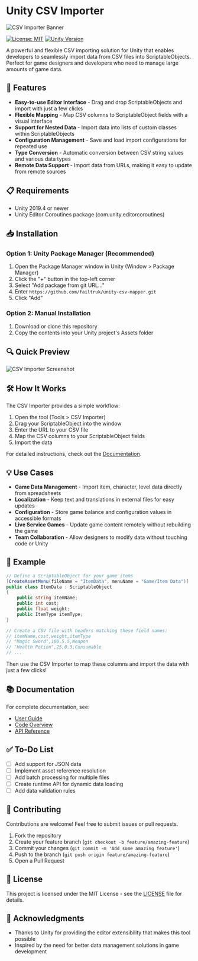 # Unity CSV Importer

![CSV Importer Banner](https://via.placeholder.com/1200x300.png?text=Unity+CSV+Importer)

[![License: MIT](https://img.shields.io/badge/License-MIT-yellow.svg)](https://opensource.org/licenses/MIT)
[![Unity Version](https://img.shields.io/badge/Unity-2019.4%2B-blue.svg)](https://unity.com/)

A powerful and flexible CSV importing solution for Unity that enables developers to seamlessly import data from CSV files into ScriptableObjects. Perfect for game designers and developers who need to manage large amounts of game data.

## 🚀 Features

- **Easy-to-use Editor Interface** - Drag and drop ScriptableObjects and import with just a few clicks
- **Flexible Mapping** - Map CSV columns to ScriptableObject fields with a visual interface
- **Support for Nested Data** - Import data into lists of custom classes within ScriptableObjects
- **Configuration Management** - Save and load import configurations for repeated use
- **Type Conversion** - Automatic conversion between CSV string values and various data types
- **Remote Data Support** - Import data from URLs, making it easy to update from remote sources

## 📋 Requirements

- Unity 2019.4 or newer
- Unity Editor Coroutines package (com.unity.editorcoroutines)

## 📥 Installation

### Option 1: Unity Package Manager (Recommended)

1. Open the Package Manager window in Unity (Window > Package Manager)
2. Click the "+" button in the top-left corner
3. Select "Add package from git URL..."
4. Enter `https://github.com/failtruk/unity-csv-mapper.git`
6. Click "Add"

### Option 2: Manual Installation

1. Download or clone this repository
2. Copy the contents into your Unity project's Assets folder

## 🔍 Quick Preview

![CSV Importer Screenshot](https://via.placeholder.com/800x450.png?text=CSV+Importer+Screenshot)

## 🛠️ How It Works

The CSV Importer provides a simple workflow:

1. Open the tool (Tools > CSV Importer)
2. Drag your ScriptableObject into the window
3. Enter the URL to your CSV file
4. Map the CSV columns to your ScriptableObject fields
5. Import the data

For detailed instructions, check out the [Documentation](DOCUMENTATION.md).

## 💡 Use Cases

- **Game Data Management** - Import item, character, level data directly from spreadsheets
- **Localization** - Keep text and translations in external files for easy updates
- **Configuration** - Store game balance and configuration values in accessible formats
- **Live Service Games** - Update game content remotely without rebuilding the game
- **Team Collaboration** - Allow designers to modify data without touching code or Unity

## 📖 Example

```csharp
// Define a ScriptableObject for your game items
[CreateAssetMenu(fileName = "ItemData", menuName = "Game/Item Data")]
public class ItemData : ScriptableObject
{
    public string itemName;
    public int cost;
    public float weight;
    public ItemType itemType;
}

// Create a CSV file with headers matching these field names:
// itemName,cost,weight,itemType
// "Magic Sword",100,5.5,Weapon
// "Health Potion",25,0.3,Consumable
// ...
```

Then use the CSV Importer to map these columns and import the data with just a few clicks!

## 📚 Documentation

For complete documentation, see:

- [User Guide](usage-guide-csvmap.md)
- [Code Overview](code-overview.md)
- [API Reference](github-documentation.md)

## ✅ To-Do List

- [ ] Add support for JSON data
- [ ] Implement asset reference resolution
- [ ] Add batch processing for multiple files
- [ ] Create runtime API for dynamic data loading
- [ ] Add data validation rules

## 🤝 Contributing

Contributions are welcome! Feel free to submit issues or pull requests.

1. Fork the repository
2. Create your feature branch (`git checkout -b feature/amazing-feature`)
3. Commit your changes (`git commit -m 'Add some amazing feature'`)
4. Push to the branch (`git push origin feature/amazing-feature`)
5. Open a Pull Request

## 📜 License

This project is licensed under the MIT License - see the [LICENSE](LICENSE) file for details.

## 🙏 Acknowledgments

- Thanks to Unity for providing the editor extensibility that makes this tool possible
- Inspired by the need for better data management solutions in game development
